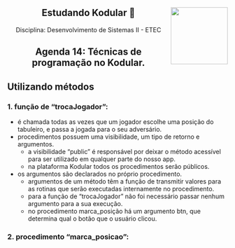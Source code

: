 <div align="center">
<a href="https://github.com/monicaquintal" target="_blank"><img align="right" height="130" src="https://cdn.jsdelivr.net/gh/devicons/devicon/icons/php/php-plain.svg" /></a>
<h2>Estudando Kodular 🤳</h2>
<p>Disciplina: Desenvolvimento de Sistemas II - ETEC</p>
</div>

<div id="agenda06" align="center">
<h2>Agenda 14: Técnicas de programação no Kodular.</h2>
</div>

## Utilizando métodos

### 1. função de “trocaJogador”:

- é chamada todas as vezes que um jogador escolhe uma posição do tabuleiro, e passa a jogada para o seu adversário.
- procedimentos possuem uma visibilidade, um tipo de retorno e argumentos. 
  - a visibilidade “public” é responsável por deixar o método acessível para ser utilizado em qualquer parte do nosso app.
  - na plataforma Kodular todos os procedimentos serão públicos.
- os argumentos são declarados no próprio procedimento. 
  - argumentos de um método têm a função de transmitir valores para as rotinas que serão executadas internamente no procedimento. 
  - para a função de “trocaJogador” não foi necessário passar nenhum argumento para a sua execução.
  -  no procedimento marca_posição há um argumento btn, que determina qual o botão que o usuário clicou.

### 2. procedimento “marca_posicao”:

